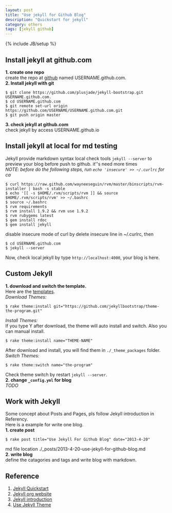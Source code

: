 ```yaml
---
layout: post
title: "Use jekyll for Github Blog"
description: "Quickstart for jekyll"
category: others
tags: [jekyll github]
---
```

{% include JB/setup %}

## Install jekyll at github.com
__1. create one repo__  
create the repo at [github](https://github.com) named USERNAME.github.com.  
__2. Install jekyll with git__

    $ git clone https://github.com/plusjade/jekyll-bootstrap.git USERNAME.github.com.  
    $ cd USERNAME.github.com  
    $ git remote set-url origin https://github.com/USERNAME/USERNAME.github.com.git
    $ git push origin master  
__3. check jekyll at github.com__  
check jekyll by access USERNAME.github.io  

## Install jekyll at local for md testing
Jekyll provide markdown syntax local check tools `jekyll --server` to preview your blog before push to github. it''s need more times   
_NOTE: before do the following steps, run `echo 'insecure' >> ~/.curlrc` for ca_  

    $ curl https://raw.github.com/wayneeseguin/rvm/master/binscripts/rvm-installer | bash -s stable
    $ echo '[[ -s $HOME/.rvm/scripts/rvm ]] && source $HOME/.rvm/scripts/rvm' >> ~/.bashrc
    $ source ~/.bashrc
    $ rvm requirements  
    $ rvm install 1.9.2 && rvm use 1.9.2
    $ rvm rubygems latest
    $ gem install rdoc
    $ gem install jekyll  

disable insecure mode of curl by delete insecure line in ~/.curlrc, then  

    $ cd USERNAME.github.com  
    $ jekyll --server

Now, check local jekyll by type `http://localhost:4000`, your blog is here.
## Custom Jekyll
__1. download and switch the template.__  
Here are the [templates](https://github.com/jekyllbootstrap).  
_Download Themes:_

    $ rake theme:install git="https://github.com/jekyllbootstrap/theme-the-program.git"  

_Install Themes:_  
If you type Y after download, the theme will auto install and switch. Also you can manual install.  

    $ rake theme:install name="THEME-NAME"
 
After download and install, you will find them in `./_theme_packages` folder.  
_Switch Themes:_  

    $ rake theme:switch name="the-program"

Check theme switch by restart `jekyll --server`.  
__2. change `_config.yml` for blog__  
_TODO_  
## Work with Jekyll
Some concept about Posts and Pages, pls follow Jekyll introduction in Referency.  
Here is a example for write one blog.  
__1. create post__

    $ rake post title="Use Jekyll For Github Blog" date="2013-4-20"

md file location ./_posts/2013-4-20-use-jekyll-for-github-blog.md  
__2. write blog__  
define the catagories and tags and write blog with markdown.  
## Reference
1. [Jekyll Quickstart](http://jekyllbootstrap.com/usage/jekyll-quick-start.html)
2. [Jekyll org website](http://jekyllbootstrap.com/)
3. [Jekyll introduction](http://jekyllbootstrap.com/lessons/jekyll-introduction.html)
4. [Use Jekyll Theme](http://jekyllbootstrap.com/usage/jekyll-theming.html)

